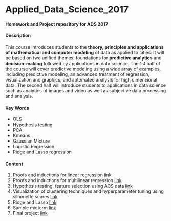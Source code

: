 # Applied_Data_Science_2017

#### Homework and Project repository for ADS 2017

#### Description
This course introduces students to the __theory, principles and applications of mathematical and computer modeling__ of data as applied to cities. It will be based on two unified themes: foundations for __predictive analytics__ and __decision-making__ followed by applications in data science. The 1st half of the course will cover predictive modeling using a wide array of examples, including predictive modeling, an advanced treatment of regression, visualization and graphics, and automated analysis for high dimensional data. The second half will introduce students to applications in data science such as analytics of images and video as well as subjective data processing and analysis.

#### Key Words
* OLS
* Hypothesis testing
* PCA
* Kmeans
* Gaussian Mixture
* Logistic Regression 
* Ridge and Lasso regression

#### Content
1. Proofs and inductions for linear regression [link](https://github.com/SPTKL/Applied_Data_Science_2017/blob/master/Homework_1/Homework_1/HW1_bc1561.ipynb)
2. Proofs and inductions for multilinear regression [link](https://github.com/SPTKL/Applied_Data_Science_2017/blob/master/Homework_2/Homework_2.ipynb)
3. Hypothesis testing, feature selection using ACS data [link](https://github.com/SPTKL/Applied_Data_Science_2017/blob/master/Homework_3/HW3.ipynb)
4. Visualization of clustering techniques and hyperparameter tuning using silhouette scores [link](https://github.com/SPTKL/Applied_Data_Science_2017/blob/master/Homework_4/Homework_4.ipynb)
5. Ridge and Lasso [link](https://github.com/SPTKL/Applied_Data_Science_2017/blob/master/Homework_5/HW5_ADS_bc1561.ipynb)
6. Sample midterm [link](https://github.com/SPTKL/Applied_Data_Science_2017/blob/master/midterm/Midterm_practice.ipynb)
7. Final project [link](https://github.com/SPTKL/Applied_Data_Science_2017/blob/master/Final_project/regressions.ipynb)
